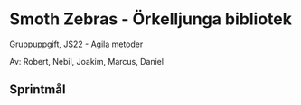 # Smoth Zebras - Örkelljunga bibliotek
Gruppuppgift, JS22 - Agila metoder

Av: Robert, Nebil, Joakim, Marcus, Daniel

## Sprintmål

